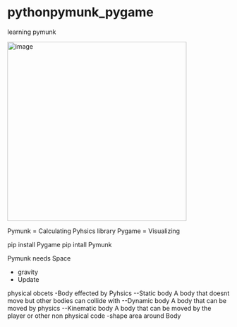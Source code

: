 # pythonpymunk_pygame
learning pymunk

<img width="406" alt="image" src="https://github.com/eisikogl/pythonpymunk_pygame/assets/98874999/0e8ab7a3-af4e-426a-800e-a5badc1c527a">


Pymunk = Calculating Pyhsics library
Pygame = Visualizing

pip install Pygame
pip intall Pymunk

Pymunk needs Space 
- gravity
- Update

physical obcets
-Body effected by Pyhsics
--Static body A body that doesnt move but other bodies can collide with
--Dynamic body A body that can be moved by physics
--Kinematic body A body that can be moved by the player or other non physical code
-shape area around Body
